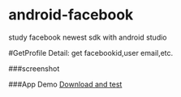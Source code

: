 # android-facebook

study  facebook newest sdk with android studio


#GetProfile
Detail: get facebookid,user email,etc.

###screenshot


###App Demo <a href="https://github.com/oliguo/android-facebook/blob/master/Getfb/app/app-release.apk">Download and test</a>

